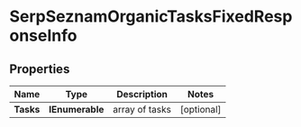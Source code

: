 # SerpSeznamOrganicTasksFixedResponseInfo


## Properties

| Name | Type | Description | Notes |
|------------ | ------------- | ------------- | -------------|
**Tasks** | **IEnumerable<SerpSeznamOrganicTasksFixedTaskInfo>** | array of tasks |[optional]|
